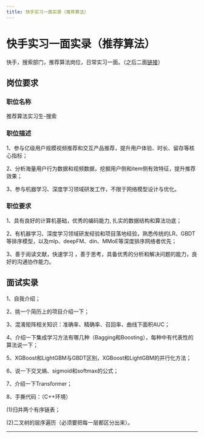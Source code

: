 ```yaml
---
title: 快手实习一面实录（推荐算法）
---
```


# 快手实习一面实录（推荐算法）

<script type="text/javascript" src="/include/head.js"></script>

快手，搜索部门，推荐算法岗位，日常实习一面。（之后二面<a href="https://www.dywan.xyz/zone/202110/300001">链接</a>）

## 岗位要求

### 职位名称

推荐算法实习生-搜索

### 职位描述

1、参与亿级用户规模视频推荐和交互产品推荐，提升用户体验、时长、留存等核心指标；

2、分析海量用户行为数据和视频数据，挖掘用户侧和item侧有效特征，提升推荐效果；

3、参与机器学习、深度学习领域研发工作，不限于网络模型设计与优化。

### 职位要求

1、具有良好的计算机基础，优秀的编码能力, 扎实的数据结构和算法功底；

2、有机器学习、深度学习领域研发经验和项目落地经验，熟悉传统的LR、GBDT等排序模型，以及mlp、deepFM、din、MMoE等深度排序网络者优先；

3、善于阅读文献，快速学习 ，善于思考，具备优秀的分析和解决问题的能力，良好的沟通协作能力。

## 面试实录

1、自我介绍；

2、挑一个简历上的项目介绍一下；

3、混淆矩阵相关知识：准确率、精确率、召回率、曲线下面积AUC；

4、介绍一下集成学习方法有哪几种（Bagging和Boosting），每种中有代表性的算法说一下；

5、XGBoost和LightGBM与GBDT区别，XGBoost和LightGBM的并行化方法；

6、说一下交叉熵、sigmoid和softmax的公式；

7、介绍一下Transformer；

8、手撕代码：（C++环境）

(1)归并两个有序链表；

(2)二叉树的层序遍历（必须要把每一层都区分出来）。

---

<script type="text/javascript" src="/include/tail.js"></script>
